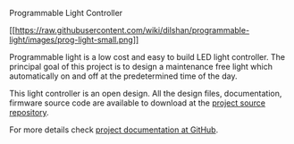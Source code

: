 Programmable Light Controller

[[https://raw.githubusercontent.com/wiki/dilshan/programmable-light/images/prog-light-small.png]]

Programmable light is a low cost and easy to build LED light controller. The principal goal of this project is to design a maintenance free light which automatically on and off at the predetermined time of the day.

This light controller is an open design. All the design files, documentation, firmware source code are available to download at the [project source repository](https://github.com/dilshan/programmable-light).

For more details check [project documentation at GitHub](https://github.com/dilshan/programmable-light/wiki). 
